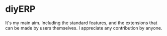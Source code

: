 # diyERP
It's my main aim. Including the standard features, and the extensions that can be made by users themselves. I appreciate any contribution by anyone.
